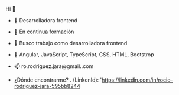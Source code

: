 Hi 👋


- 🔭 Desarrolladora frontend
- 🌱 En continua formación
- 👯 Busco trabajo como desarrolladora frontend
- 💬 Angular, JavaScript, TypeScript, CSS, HTML, Bootstrop
- 📫 ro.rodriguez.jara@gmail..com

- ¿Dónde encontrarme?
  . (LinkenId): 'https://linkedin.com/in/rocio-rodriguez-jara-595bb8244


